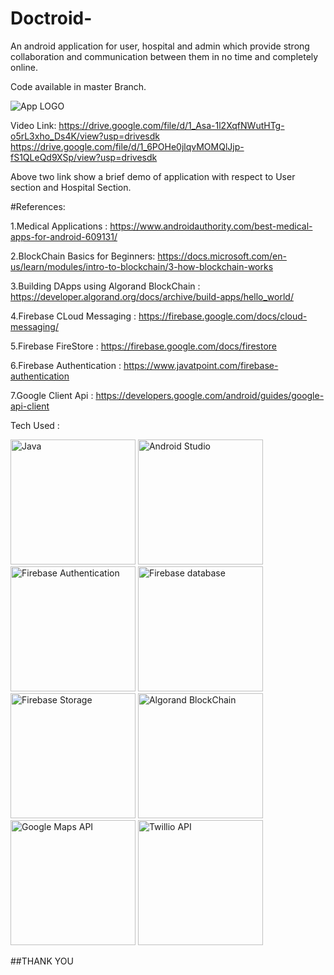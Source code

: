 # Doctroid-
An android application for user, hospital and admin which provide strong collaboration and communication between them in no time and completely online. 


Code available in master Branch.


 
 <img src='https://firebasestorage.googleapis.com/v0/b/doctroid-app.appspot.com/o/news.png?alt=media&token=fb7a704b-758f-4067-97de-8d758c6df952' alt='App LOGO' />
 
 Video Link:
 https://drive.google.com/file/d/1_Asa-1l2XqfNWutHTg-o5rL3xho_Ds4K/view?usp=drivesdk
 https://drive.google.com/file/d/1_6POHe0jlqvMOMQlJjp-fS1QLeQd9XSp/view?usp=drivesdk

Above two link show a brief demo of application with respect to User section and Hospital Section.

#References:

1.Medical Applications : https://www.androidauthority.com/best-medical-apps-for-android-609131/

2.BlockChain Basics for Beginners: https://docs.microsoft.com/en-us/learn/modules/intro-to-blockchain/3-how-blockchain-works

3.Building DApps using Algorand BlockChain : https://developer.algorand.org/docs/archive/build-apps/hello_world/

4.Firebase CLoud Messaging : https://firebase.google.com/docs/cloud-messaging/

5.Firebase FireStore : https://firebase.google.com/docs/firestore

6.Firebase Authentication : https://www.javatpoint.com/firebase-authentication

7.Google Client Api : https://developers.google.com/android/guides/google-api-client

Tech Used :

<img src="https://download.logo.wine/logo/Java_(programming_language)/Java_(programming_language)-Logo.wine.png" alt='Java' width="200" height="200"/>
<img src ="https://tse2.mm.bing.net/th?id=OIP.ng3VSQQOqW_gUd4dkTT1mgHaHa&pid=Api&P=0&w=168&h=168" alt='Android Studio'width="200" height="200"/>
<img src="https://innovationm.co/wp-content/uploads/2017/11/1.-Firebase-Authentication__1.png" alt='Firebase Authentication' width="200" height="200"/>
<img src ="https://media.geeksforgeeks.org/wp-content/uploads/20190421141241/gfg53.png" alt='Firebase database' width="200" height="200"/>
<img src="https://i2.wp.com/theengineerscafe.com/wp-content/uploads/2017/07/firebase4.png?fit=1920%2C1080&ssl=1" alt='Firebase Storage' width="200" height="200"/>
<img src ="https://tse3.mm.bing.net/th?id=OIP.dz4m0lV5yrGVjLIXF2Kh9QHaGN&pid=Api&P=0&w=197&h=165" alt='Algorand BlockChain' width="200" height="200"/>
<img src ="https://www.pinclipart.com/picdir/middle/258-2581791_google-maps-markerphoto-imagegoogle-maps-api-clipart.png"alt='Google Maps API' width="200" height="200"/>
<img src ="https://logodix.com/logo/28614.png" alt='Twillio API' width="200" height="200" />

##THANK YOU
